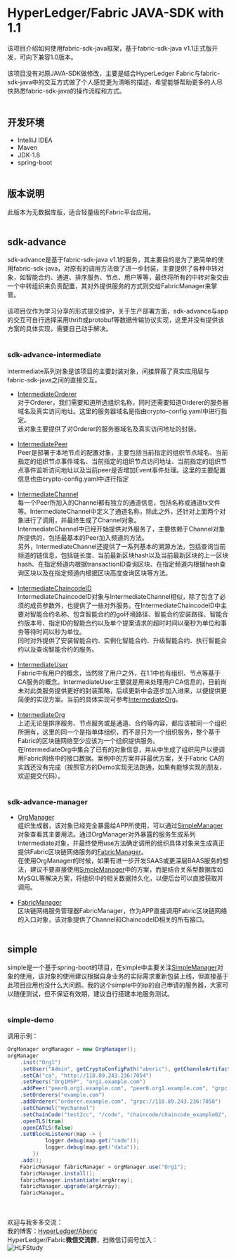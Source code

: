# HyperLedger/Fabric JAVA-SDK with 1.1
该项目介绍如何使用fabric-sdk-java框架，基于fabric-sdk-java v1.1正式版开发，可向下兼容1.0版本。
<br><br>
该项目没有对原JAVA-SDK做修改，主要是结合HyperLedger Fabric与fabric-sdk-java中的交互方式做了个人感觉更为清晰的描述，希望能够帮助更多的人尽快熟悉fabric-sdk-java的操作流程和方式。
<br><br>
## 开发环境
* IntelliJ IDEA
* Maven
* JDK-1.8
* spring-boot
<br><br>
## 版本说明
此版本为无数据库版，适合轻量级的Fabric平台应用。
<br><br>
## sdk-advance
sdk-advance是基于fabric-sdk-java v1.1的服务，其主要目的是为了更简单的使用fabric-sdk-java，对原有的调用方法做了进一步封装，主要提供了各种中转对象，如智能合约、通道、排序服务、节点、用户等等，最终将所有的中转对象交由一个中转组织来负责配置，其对外提供服务的方式则交给FabricManager来掌管。
<br><br>
该项目仅作为学习分享的形式提交维护，关于生产部署方面，sdk-advance与app的交互可自行选择采用thrift或protobuf等数据传输协议实现，这里并没有提供该方案的具体实现，需要自己动手解决。
<br><br>
### sdk-advance-intermediate
intermediate系列对象是该项目的主要封装对象，间接屏蔽了真实应用层与fabric-sdk-java之间的直接交互。
* [IntermediateOrderer](https://github.com/abericyang/fabric-sdk-java-app/blob/master/sdk-advance/src/main/java/org/hyperledger/fabric/sdk/aberic/IntermediateOrderer.java)<br>
对于Orderer，我们需要知道所选组织名称，同时还需要知道Orderer的服务器域名及真实访问地址。这里的服务器域名是指由crypto-config.yaml中进行指定。<br>
该对象主要提供了对Orderer的服务器域名及真实访问地址的封装。
<br><br>
* [IntermediatePeer](https://github.com/abericyang/fabric-sdk-java-app/blob/master/sdk-advance/src/main/java/org/hyperledger/fabric/sdk/aberic/IntermediatePeer.java)<br>
Peer是部署于本地节点的配置对象，主要包括当前指定的组织节点域名、当前指定的组织节点事件域名、当前指定的组织节点访问地址、当前指定的组织节点事件监听访问地址以及当前peer是否增加Event事件处理。这里的主要配置信息也由crypto-config.yaml中进行指定
<br><br>
* [IntermediateChannel](https://github.com/abericyang/fabric-sdk-java-app/blob/master/sdk-advance/src/main/java/org/hyperledger/fabric/sdk/aberic/IntermediateChannel.java)<br>
每一个Peer所加入的Channel都有独立的通道信息，包括名称或通道tx文件等。IntermediateChannel中定义了通道名称，除此之外，还针对上面两个对象进行了调用，并最终生成了Channel对象。<br>
IntermediateChannel中已经开始提供对外服务了，主要依赖于Channel对象所提供的，包括最基本的Peer加入频道的方法。<br>
另外，IntermediateChannel还提供了一系列基本的溯源方法，包括查询当前频道的链信息，包括链长度、当前最新区块hash以及当前最新区块的上一区块hash、在指定频道内根据transactionID查询区块、在指定频道内根据hash查询区块以及在指定频道内根据区块高度查询区块等方法。
<br><br>
* [IntermediateChaincodeID](https://github.com/abericyang/fabric-sdk-java-app/blob/master/sdk-advance/src/main/java/org/hyperledger/fabric/sdk/aberic/IntermediateChaincodeID.java)<br>
IntermediateChaincodeID对象与IntermediateChannel相似，除了包含了必须的成员参数外，也提供了一些对外服务。在IntermediateChaincodeID中主要对智能合约名称、包含智能合约的go环境路径、智能合约安装路径、智能合约版本号、指定ID的智能合约以及单个提案请求的超时时间以毫秒为单位和事务等待时间以秒为单位。<br>
同时对外提供了安装智能合约、实例化智能合约、升级智能合约、执行智能合约以及查询智能合约的服务。
<br><br>
* [IntermediateUser](https://github.com/abericyang/fabric-sdk-java-app/blob/master/sdk-advance/src/main/java/org/hyperledger/fabric/sdk/aberic/IntermediateUser.java)<br>
Fabric中有用户的概念，当然除了用户之外，在1.1中也有组织、节点等基于CA服务的概念。IntermediateUser主要就是用来处理用户CA信息的，目前尚未对此类服务提供更好的封装策略，后续更新中会逐步加入进来，以便提供更简便的实现方案。当前的具体实现可参考[IntermediateOrg](https://github.com/abericyang/fabric-sdk-java-app/blob/master/sdk-advance/src/main/java/org/hyperledger/fabric/sdk/aberic/IntermediateOrg.java)。
<br><br>
* [IntermediateOrg](https://github.com/abericyang/fabric-sdk-java-app/blob/master/sdk-advance/src/main/java/org/hyperledger/fabric/sdk/aberic/IntermediateOrg.java)<br>
上述无论是排序服务、节点服务或是通道、合约等内容，都应该被同一个组织所拥有，这里的同一个是指单体组织，而不是只为一个组织服务，整个基于Fabric的区块链网络至少应该为一个组织提供服务。<br>
在IntermediateOrg中集合了已有的对象信息，并从中生成了组织用户以便调用Fabric网络中的接口数据。案例中的方案并非最优方案，关于Fabric CA的实践还没有完成（按照官方的Demo实现无法跑通，如果有能够实现的朋友，欢迎提交代码）。
<br><br>
### sdk-advance-manager
* [OrgManager](https://github.com/abericyang/fabric-sdk-java-app/blob/master/sdk-advance/src/main/java/org/hyperledger/fabric/sdk/aberic/OrgManager.java)<br>
组织生成器，该对象已经完全暴露给APP所使用，可以通过[SimpleManager](https://github.com/abericyang/fabric-sdk-java-app/blob/master/simple/src/main/java/cn/aberic/simple/module/manager/SimpleManager.java)对象查看其主要用法。通过OrgManager对外暴露的服务生成系列Intermediate对象，并最终使用use方法确定调用的组织具体对象来生成真正提供Fabric区块链网络服务的[FabricManager](https://github.com/abericyang/fabric-sdk-java-app/blob/master/sdk-advance/src/main/java/org/hyperledger/fabric/sdk/aberic/FabricManager.java)。<br>
在使用OrgManager的时候，如果有进一步开发SAAS或更深层BAAS服务的想法，建议不要直接使用[SimpleManager](https://github.com/abericyang/fabric-sdk-java-app/blob/master/simple/src/main/java/cn/aberic/simple/module/manager/SimpleManager.java)中的方案，而是结合关系型数据库如MySQL等解决方案，将组织中的相关数据持久化，以便后台可以直接获取并调用。
<br><br>
* [FabricManager](https://github.com/abericyang/fabric-sdk-java-app/blob/master/sdk-advance/src/main/java/org/hyperledger/fabric/sdk/aberic/FabricManager.java)<br>
区块链网络服务管理器FabricManager，作为APP直接调用Fabric区块链网络的入口对象，该对象提供了Channel和ChaincodeID相关的所有接口。
<br><br>
## simple
simple是一个基于spring-boot的项目，在simple中主要关注[SimpleManager](https://github.com/abericyang/fabric-sdk-java-app/blob/master/simple/src/main/java/cn/aberic/simple/module/manager/SimpleManager.java)对象的使用，该对象的使用建议根据自身业务的实际需求重新包装上线，但直接基于此项目应用也没什么大问题。我的这个simple中的ip的自己申请的服务器，大家可以随便测试，但不保证有效期，建议自行搭建本地服务测试。
<br><br>
### simple-demo
调用示例：<br>
```java
OrgManager orgManager = new OrgManager();
orgManager
    .init("Org1")
    .setUser("Admin", getCryptoConfigPath("aberic"), getChannleArtifactsPath("aberic"))
    .setCA("ca", "http://118.89.243.236:7054")
    .setPeers("Org1MSP", "org1.example.com")
    .addPeer("peer0.org1.example.com", "peer0.org1.example.com", "grpc://118.89.243.236:7051", "grpc://118.89.243.236:7053", true)
    .setOrderers("example.com")
    .addOrderer("orderer.example.com", "grpc://118.89.243.236:7050")
    .setChannel("mychannel")
    .setChainCode("test2cc", "/code", "chaincode/chaincode_example02", "1.2", 90000, 120)
    .openTLS(true)
    .openCATLS(false)
    .setBlockListener(map -> {
            logger.debug(map.get("code"));
            logger.debug(map.get("data"));
        })
    .add();
    FabricManager fabricManager = orgManager.use("Org1");
    fabricManager.install();
    fabricManager.instantiate(argArray);
    fabricManager.upgrade(argArray);
    fabricManager…
```

<br><br>
欢迎与我多多交流：<br>
我的博客：[HyperLedger/Aberic](http://www.cnblogs.com/aberic/)<br>
HyperLedger/Fabric**微信交流群**，扫微信订阅号加入：<br>
![HLFStudy](https://images2017.cnblogs.com/blog/1240530/201802/1240530-20180201103733812-1730907548.jpg "HLFStudy 微信订阅号")
